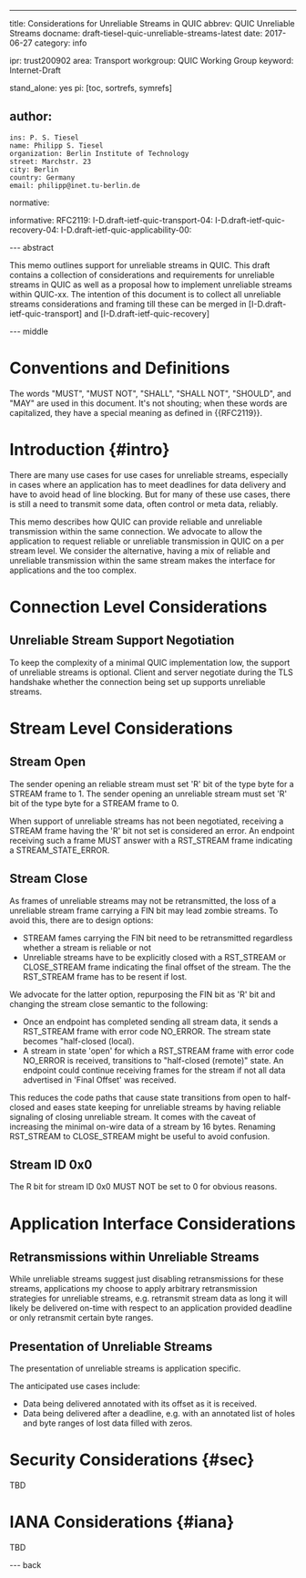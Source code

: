 ---
title: Considerations for Unreliable Streams in QUIC
abbrev: QUIC Unreliable Streams
docname: draft-tiesel-quic-unreliable-streams-latest
date: 2017-06-27
category: info

ipr: trust200902
area: Transport
workgroup: QUIC Working Group
keyword: Internet-Draft

stand_alone: yes
pi: [toc, sortrefs, symrefs]

author:
 -
    ins: P. S. Tiesel
    name: Philipp S. Tiesel
    organization: Berlin Institute of Technology
    street: Marchstr. 23
    city: Berlin
    country: Germany
    email: philipp@inet.tu-berlin.de

normative:

informative:
  RFC2119:
  I-D.draft-ietf-quic-transport-04:
  I-D.draft-ietf-quic-recovery-04:
  I-D.draft-ietf-quic-applicability-00:



--- abstract

This memo outlines support for unreliable streams in QUIC.
This draft contains a collection of considerations and requirements
for unreliable streams in QUIC as well as a proposal how to implement
unreliable streams within QUIC-xx.
The intention of this document is to collect all unreliable streams
considerations and framing till these can be merged in [I-D.draft-ietf-quic-transport] and [I-D.draft-ietf-quic-recovery]

--- middle

Conventions and Definitions
===========================

The words "MUST", "MUST NOT", "SHALL", "SHALL NOT", "SHOULD", and
"MAY" are used in this document. It's not shouting; when these
words are capitalized, they have a special meaning as defined
in {{RFC2119}}.



Introduction        {#intro}
============

There are many use cases for use cases for unreliable streams,
especially in cases where an application has to meet deadlines for
data delivery and have to avoid head of line blocking.
But for many of these use cases, there is still a need to transmit
some data, often control or meta data, reliably.

This memo describes how QUIC can provide reliable and unreliable
transmission within the same connection. We advocate to allow the
application to request reliable or unreliable transmission in QUIC on
a per stream level. We consider the alternative, having a mix of
reliable and unreliable transmission within the same stream makes the
interface for applications and the too complex.


Connection Level Considerations
===============================

Unreliable Stream Support Negotiation
------------------------------------

To keep the complexity of a minimal QUIC implementation low, the
support of unreliable streams is optional. Client and server
negotiate during the TLS handshake whether the connection being set
up supports unreliable streams.



Stream Level Considerations
===========================

Stream Open
-----------

The sender opening an reliable stream must set 'R' bit of the type
byte for a STREAM frame to 1.
The sender opening an unreliable stream must set 'R' bit of the type
byte for a STREAM frame to 0.

When support of unreliable streams has not been negotiated,
receiving a STREAM frame having the 'R' bit not set is considered
an error.
An endpoint receiving such a frame MUST answer with a RST_STREAM frame
indicating a STREAM_STATE_ERROR.


Stream Close
------------

As frames of unreliable streams may not be retransmitted, the loss
of a unreliable stream frame carrying a FIN bit may lead zombie
streams. To avoid this, there are to design options:

- STREAM fames carrying the FIN bit need to be retransmitted regardless
  whether a stream is reliable or not
- Unreliable streams have to be explicitly closed with a RST_STREAM
  or CLOSE_STREAM frame indicating the final offset of the stream.
  The the RST_STREAM frame has to be resent if lost.

We advocate for the latter option, repurposing the FIN bit as 'R'
bit and changing the stream close semantic to the following:

- Once an endpoint has completed sending all stream data,
  it sends a RST_STREAM frame with error code NO_ERROR.
  The stream state becomes "half-closed (local).
- A stream in state 'open' for which a RST_STREAM frame with error
  code NO_ERROR is received, transitions to "half-closed (remote)"
  state.
  An endpoint could continue receiving frames for the stream if
  not all data advertised in 'Final Offset' was received.

This reduces the code paths that cause state transitions from open
to half-closed and eases state keeping for unreliable streams by
having reliable signaling of closing unreliable stream.
It comes with the caveat of increasing the minimal on-wire data of
a stream by 16 bytes.
Renaming RST_STREAM to CLOSE_STREAM might be useful to avoid confusion.


Stream ID 0x0
-------------

The R bit for stream ID 0x0 MUST NOT be set to 0 for obvious reasons.


Application Interface Considerations
====================================


Retransmissions within Unreliable Streams
-----------------------------------------

While unreliable streams suggest just disabling retransmissions for
these streams, applications my choose to apply arbitrary retransmission
strategies for unreliable streams, e.g. retransmit stream data
as long it will likely be delivered on-time with respect to an
application provided deadline or only retransmit certain byte ranges.


Presentation of Unreliable Streams
----------------------------------

The presentation of unreliable streams is application specific.

The anticipated use cases include:
- Data being delivered annotated with its offset as it is received.
- Data being delivered after a deadline, e.g. with an annotated list of holes and byte ranges of lost data filled with zeros.



Security Considerations {#sec}
=======================

TBD



IANA Considerations {#iana}
===================

TBD



--- back



